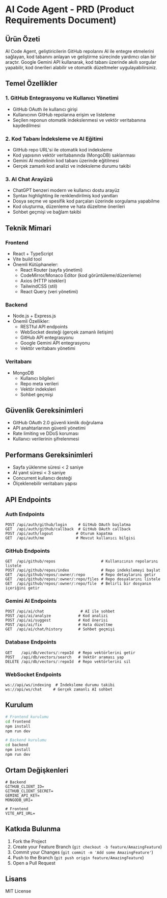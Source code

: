 # AI Code Agent - PRD (Product Requirements Document)

## Ürün Özeti

AI Code Agent, geliştiricilerin GitHub repolarını AI ile entegre etmelerini sağlayan, kod tabanını anlayan ve geliştirme sürecinde yardımcı olan bir araçtır. Google Gemini API kullanarak, kod tabanı üzerinde akıllı sorgular yapabilir, kod önerileri alabilir ve otomatik düzeltmeler uygulayabilirsiniz.

## Temel Özellikler

### 1. GitHub Entegrasyonu ve Kullanıcı Yönetimi

- GitHub OAuth ile kullanıcı girişi
- Kullanıcının GitHub repolarına erişim ve listeleme
- Seçilen reponun otomatik indekslenmesi ve vektör veritabanına kaydedilmesi

### 2. Kod Tabanı İndeksleme ve AI Eğitimi

- GitHub repo URL'si ile otomatik kod indeksleme
- Kod yapısının vektör veritabanında (MongoDB) saklanması
- Gemini AI modelinin kod tabanı üzerinde eğitilmesi
- Gerçek zamanlı kod analizi ve indeksleme durumu takibi

### 3. AI Chat Arayüzü

- ChatGPT benzeri modern ve kullanıcı dostu arayüz
- Syntax highlighting ile renklendirilmiş kod yanıtları
- Dosya seçme ve spesifik kod parçaları üzerinde sorgulama yapabilme
- Kod oluşturma, düzenleme ve hata düzeltme önerileri
- Sohbet geçmişi ve bağlam takibi

## Teknik Mimari

### Frontend

- React + TypeScript
- Vite build tool
- Önemli Kütüphaneler:
  - React Router (sayfa yönetimi)
  - CodeMirror/Monaco Editor (kod görüntüleme/düzenleme)
  - Axios (HTTP istekleri)
  - TailwindCSS (stil)
  - React Query (veri yönetimi)

### Backend

- Node.js + Express.js
- Önemli Özellikler:
  - RESTful API endpoints
  - WebSocket desteği (gerçek zamanlı iletişim)
  - GitHub API entegrasyonu
  - Google Gemini API entegrasyonu
  - Vektör veritabanı yönetimi

### Veritabanı

- MongoDB
  - Kullanıcı bilgileri
  - Repo meta verileri
  - Vektör indeksleri
  - Sohbet geçmişi

## Güvenlik Gereksinimleri

- GitHub OAuth 2.0 güvenli kimlik doğrulama
- API anahtarlarının güvenli yönetimi
- Rate limiting ve DDoS koruması
- Kullanıcı verilerinin şifrelenmesi

## Performans Gereksinimleri

- Sayfa yüklenme süresi < 2 saniye
- AI yanıt süresi < 3 saniye
- Concurrent kullanıcı desteği
- Ölçeklenebilir veritabanı yapısı

## API Endpoints

### Auth Endpoints

```http
POST /api/auth/github/login     # GitHub OAuth başlatma
GET  /api/auth/github/callback  # GitHub OAuth callback
POST /api/auth/logout          # Oturum kapatma
GET  /api/auth/me              # Mevcut kullanıcı bilgisi
```

### GitHub Endpoints

```http
GET  /api/github/repos                    # Kullanıcının repolarını listele
POST /api/github/repos/index              # Repo indekslemeyi başlat
GET  /api/github/repos/:owner/:repo       # Repo detaylarını getir
GET  /api/github/repos/:owner/:repo/files # Repo dosyalarını listele
GET  /api/github/repos/:owner/:repo/file  # Belirli bir dosyanın içeriğini getir
```

### Gemini AI Endpoints

```http
POST /api/ai/chat                # AI ile sohbet
POST /api/ai/analyze            # Kod analizi
POST /api/ai/suggest            # Kod önerisi
POST /api/ai/fix                # Hata düzeltme
GET  /api/ai/chat/history       # Sohbet geçmişi
```

### Database Endpoints

```http
GET    /api/db/vectors/:repoId  # Repo vektörlerini getir
POST   /api/db/vectors/search   # Vektör araması yap
DELETE /api/db/vectors/:repoId  # Repo vektörlerini sil
```

### WebSocket Endpoints

```websocket
ws://api/ws/indexing  # İndeksleme durumu takibi
ws://api/ws/chat     # Gerçek zamanlı AI sohbet
```

## Kurulum

```bash
# Frontend kurulumu
cd frontend
npm install
npm run dev

# Backend kurulumu
cd backend
npm install
npm run dev
```

## Ortam Değişkenleri

```env
# Backend
GITHUB_CLIENT_ID=
GITHUB_CLIENT_SECRET=
GEMINI_API_KEY=
MONGODB_URI=

# Frontend
VITE_API_URL=
```

## Katkıda Bulunma

1. Fork the Project
2. Create your Feature Branch (`git checkout -b feature/AmazingFeature`)
3. Commit your Changes (`git commit -m 'Add some AmazingFeature'`)
4. Push to the Branch (`git push origin feature/AmazingFeature`)
5. Open a Pull Request

## Lisans

MIT License
